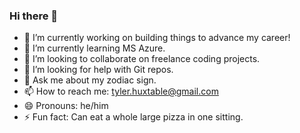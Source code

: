 ### Hi there 👋

<!--
**thuxtable/thuxtable** is a ✨ _special_ ✨ repository because its `README.md` (this file) appears on your GitHub profile.

Here are some ideas to get you started:

-->



- 🔭 I’m currently working on building things to advance my career!
- 🌱 I’m currently learning MS Azure.
- 👯 I’m looking to collaborate on freelance coding projects.
- 🤔 I’m looking for help with Git repos.
- 💬 Ask me about my zodiac sign.
- 📫 How to reach me: tyler.huxtable@gmail.com
- 😄 Pronouns: he/him
- ⚡ Fun fact: Can eat a whole large pizza in one sitting.

